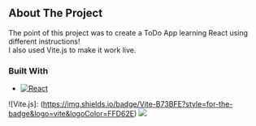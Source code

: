 ## About The Project

The point of this project was to create a ToDo App learning React using different instructions!  
I also used Vite.js to make it work live.  


### Built With
* [![React][React.js]][React-url]
<!-- MARKDOWN LINKS & IMAGES -->
<!-- https://www.markdownguide.org/basic-syntax/#reference-style-links -->
[React.js]: https://img.shields.io/badge/React-20232A?style=for-the-badge&logo=react&logoColor=61DAFB
[React-url]: https://reactjs.org/
![Vite.js]: (https://img.shields.io/badge/Vite-B73BFE?style=for-the-badge&logo=vite&logoColor=FFD62E)
<img src="{https://img.shields.io/badge/Vite-B73BFE?style=for-the-badge&logo=vite&logoColor=FFD62E}" />




